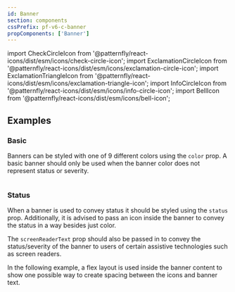 ```yaml
---
id: Banner
section: components
cssPrefix: pf-v6-c-banner
propComponents: ['Banner']
---
```


import CheckCircleIcon from '@patternfly/react-icons/dist/esm/icons/check-circle-icon';
import ExclamationCircleIcon from '@patternfly/react-icons/dist/esm/icons/exclamation-circle-icon';
import ExclamationTriangleIcon from '@patternfly/react-icons/dist/esm/icons/exclamation-triangle-icon';
import InfoCircleIcon from '@patternfly/react-icons/dist/esm/icons/info-circle-icon';
import BellIcon from '@patternfly/react-icons/dist/esm/icons/bell-icon';

## Examples

### Basic

Banners can be styled with one of 9 different colors using the `color` prop. A basic banner should only be used when the banner color does not represent status or severity.

```ts file="./BannerBasic.tsx"

```

### Status

When a banner is used to convey status it should be styled using the `status` prop. Additionally, it is advised to pass an icon inside the banner to convey the status in a way besides just color.

The `screenReaderText` prop should also be passed in to convey the status/severity of the banner to users of certain assistive technologies such as screen readers.

In the following example, a flex layout is used inside the banner content to show one possible way to create spacing between the icons and banner text.

```ts file="./BannerStatus.tsx"

```
